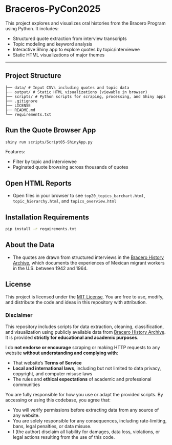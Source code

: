 # Braceros-PyCon2025

This project explores and visualizes oral histories from the Bracero Program using Python. It includes:

- Structured quote extraction from interview transcripts
- Topic modeling and keyword analysis
- Interactive Shiny app to explore quotes by topic/interviewee
- Static HTML visualizations of major themes

---

## Project Structure 
``` braceros-pycon2025/ 
├── data/ # Input CSVs including quotes and topic data
├── output/ # Static HTML visualizations (viewable in browser)
├── scripts/ # Python scripts for scraping, processing, and Shiny apps
├── .gitignore
├── LICENSE
├── README.md
└── requirements.txt
```

## Run the Quote Browser App

```bash
shiny run scripts/Script05-ShinyApp.py
```

Features:
- Filter by topic and interviewee
- Paginated quote browsing across thousands of quotes

## Open HTML Reports
- Open files in your browser to see `top20_topics_barchart.html`, `topic_hierarchy.html`, and `topics_overview.html`

## Installation Requirements
```bash
pip install -r requirements.txt
```

## About the Data
- The quotes are drawn from structured interviews in the [Bracero History Archive](https://braceroarchive.org), which documents the experiences of Mexican migrant workers in the U.S. between 1942 and 1964.

## License

This project is licensed under the [MIT License](https://opensource.org/licenses/MIT). You are free to use, modify, and distribute the code and ideas in this repository with attribution.

### Disclaimer

This repository includes scripts for data extraction, cleaning, classification, and visualization using publicly available data from [Bracero History Archive](https://braceroarchive.org). It is provided **strictly for educational and academic purposes**.

I do **not endorse or encourage** scraping or making HTTP requests to any website **without understanding and complying with**:

- That website’s **Terms of Service**
- **Local and international laws**, including but not limited to data privacy, copyright, and computer misuse laws
- The rules and **ethical expectations** of academic and professional communities

You are fully responsible for how you use or adapt the provided scripts. By accessing or using this codebase, you agree that:

- You will verify permissions before extracting data from any source of any website.
- You are solely responsible for any consequences, including rate-limiting, bans, legal penalties, or data misuse.
- I (the author) disclaim all liability for damages, data loss, violations, or legal actions resulting from the use of this code.
